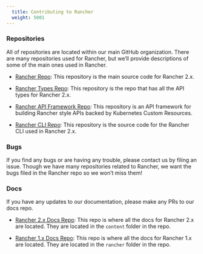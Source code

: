 ```yaml
---
  title: Contributing to Rancher
  weight: 5001
---
```


### Repositories

All of repositories are located within our main GitHub organization. There are many repositories used for Rancher, but we’ll provide descriptions of some of the main ones used in Rancher.

- [Rancher Repo](https://github.com/rancher/rancher): This repository is the main source code for Rancher 2.x.

- [Rancher Types Repo](https://github.com/rancher/types): This repository is the repo that has all the API types for Rancher 2.x.

- [Rancher API Framework Repo](https://github.com/rancher/norman): This repository is an API framework for building Rancher style APIs backed by Kubernetes Custom Resources.

- [Rancher CLI Repo](https://github.com/rancher/cli): This repository is the source code for the Rancher CLI used in Rancher 2.x.


### Bugs

If you find any bugs or are having any trouble, please contact us by filing an issue. Though we have many repositories related to Rancher, we want the bugs filed in the Rancher repo so we won’t miss them!

### Docs

If you have any updates to our documentation, please make any PRs to our docs repo.

- [Rancher 2.x Docs Repo](https://github.com/rancher/docs): This repo is where all the docs for Rancher 2.x are located. They are located in the `content` folder in the repo.

- [Rancher 1.x Docs Repo](https://github.com/rancher/rancher.github.io): This repo is where all the docs for Rancher 1.x are located. They are located in the `rancher` folder in the repo.
